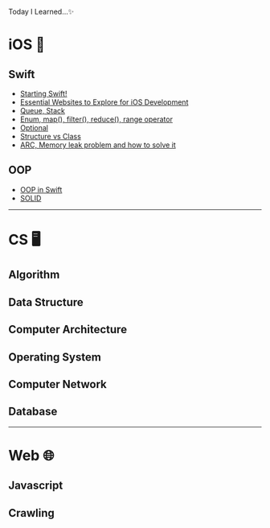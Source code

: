 Today I Learned...✨ 

# iOS 🍎
## Swift
- [Starting Swift!](https://hdaisywd.github.io/appdev/TIL0717/)
- [Essential Websites to Explore for iOS Development](https://hdaisywd.github.io/appdev/TIL07172/)
- [Queue, Stack](https://hdaisywd.github.io/appdev/TIL07173/)
- [Enum, map(), filter(), reduce(), range operator](https://hdaisywd.github.io/appdev/TIL0718/)
- [Optional](https://hdaisywd.github.io/appdev/TIL07182/)
- [Structure vs Class](https://hdaisywd.github.io/appdev/TIL07192/)
- [ARC, Memory leak problem and how to solve it](https://hdaisywd.github.io/appdev/TIL0720/)

## OOP
- [OOP in Swift](https://hdaisywd.github.io/appdev/TIL0719/)
- [SOLID]()
------------------------------------

# CS 🖥️
## Algorithm


## Data Structure


## Computer Architecture


## Operating System


## Computer Network 


## Database

------------------------------------

# Web 🌐
## Javascript 

## Crawling
